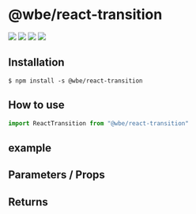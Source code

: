 # @wbe/react-transition



![](https://img.shields.io/npm/v/@wbe/react-transition/latest.svg)
![](https://img.shields.io/bundlephobia/minzip/@wbe/react-transition.svg)
![](https://img.shields.io/npm/dt/@wbe/react-transition.svg)
![](https://img.shields.io/npm/l/@wbe/react-transition.svg)

## Installation

```shell script
$ npm install -s @wbe/react-transition
```

## How to use

```js
import ReactTransition from "@wbe/react-transition"
```

## example

## Parameters / Props

## Returns

